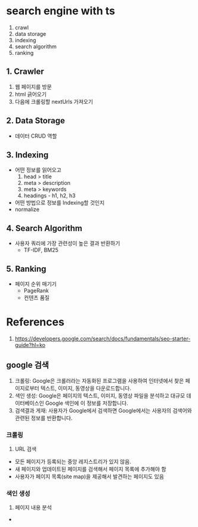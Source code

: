 # search engine with ts
1. crawl
2. data storage
3. indexing
4. search algorithm
5. ranking

## 1. Crawler
1. 웹 페이지를 방문
1. html 긁어오기
1. 다음에 크롤링할 nextUrls 가져오기

## 2. Data Storage
- 데이터 CRUD 역할

## 3. Indexing
- 어떤 정보를 읽어오고
  1. head > title
  1. meta > description
  1. meta > keywords
  1. headings - h1, h2, h3
- 어떤 방법으로 정보를 Indexing할 것인지
- normalize

## 4. Search Algorithm
- 사용자 쿼리에 가장 관련성이 높은 결과 반환하기
  - TF-IDF, BM25

## 5. Ranking
- 페이지 순위 매기기
  - PageRank
  - 컨텐츠 품질


# References
1. https://developers.google.com/search/docs/fundamentals/seo-starter-guide?hl=ko

## google 검색
1. 크롤링: Google은 크롤러라는 자동화된 프로그램을 사용하여 인터넷에서 찾은 페이지로부터 텍스트, 이미지, 동영상을 다운로드합니다.
1. 색인 생성: Google은 페이지의 텍스트, 이미지, 동영상 파일을 분석하고 대규모 데이터베이스인 Google 색인에 이 정보를 저장합니다.
1. 검색결과 게재: 사용자가 Google에서 검색하면 Google에서는 사용자의 검색어와 관련된 정보를 반환합니다.


### 크롤링
1. URL 검색
  - 모든 페이지가 등록되는 중앙 레지스트리가 있지 않음.
  - 새 페이지와 업데이트된 페이지를 검색해서 페이지 목록에 추가해야 함
  - 사용자가 페이지 목록(site map)을 제공해서 발견하는 페이지도 있음

### 색인 생성
1. 페이지 내용 분석
  -  <title> 요소 및 Alt 속성, 이미지, 동영상 등 텍스트 콘텐츠 및 핵심 콘텐츠 태그와 속성을 처리하고 분석
1. 클러스터링
  - 페이지가 인터넷에 있는 다른 페이지와 중복되는지 아니면 표준 페이지인지 판단
  - 먼저 인터넷에서 찾은 비슷한 콘텐츠의 페이지를 그룹으로 묶은 다음(클러스터링이라고도 함)한 다음 이 그룹을 가장 잘 대표하는 페이지를 선택
1. 표준 페이지와 그 콘텐츠에 관한 신호를 수집
  - 페이지의 언어, 콘텐츠가 속하는 국가, 페이지의 사용성


# Plan
- [x] Indexing 방식 리서치 (24/04/18)
  - 정보는 계속해서 추가하고,
  - index를 저장하는건 sqlite에 하자
    - bun은 자체 bun:sqlite가 있음

